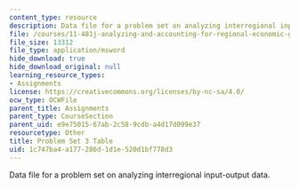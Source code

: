 ```yaml
---
content_type: resource
description: Data file for a problem set on analyzing interregional input-output data.
file: /courses/11-481j-analyzing-and-accounting-for-regional-economic-growth-spring-2009/1c747ba4a177286d1d1e520d1bf778d3_pset03_table.xls
file_size: 13312
file_type: application/msword
hide_download: true
hide_download_original: null
learning_resource_types:
- Assignments
license: https://creativecommons.org/licenses/by-nc-sa/4.0/
ocw_type: OCWFile
parent_title: Assignments
parent_type: CourseSection
parent_uid: e9e75015-67ab-2c58-9cdb-a4d17d099e37
resourcetype: Other
title: Problem Set 3 Table
uid: 1c747ba4-a177-286d-1d1e-520d1bf778d3
---
```

Data file for a problem set on analyzing interregional input-output data.